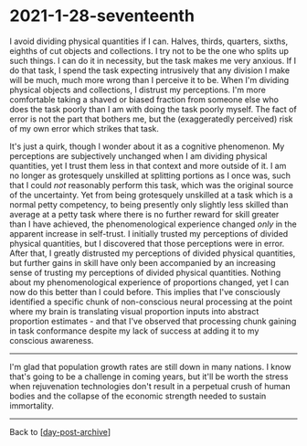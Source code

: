 # 2021-1-28-seventeenth

I avoid dividing physical quantities if I can.  Halves, thirds, quarters, sixths, eighths of cut objects and collections.  I try not to be the one who splits up such things.  I can do it in necessity, but the task makes me very anxious.  If I do that task, I spend the task expecting intrusively that any division I make will be much, much more wrong than I perceive it to be.  When I'm dividing physical objects and collections, I distrust my perceptions.  I'm more comfortable taking a shaved or biased fraction from someone else who does the task poorly than I am with doing the task poorly myself.  The fact of error is not the part that bothers me, but the (exaggeratedly perceived) risk of my own error which strikes that task.

It's just a quirk, though I wonder about it as a cognitive phenomenon.  My perceptions are subjectively unchanged when I am dividing physical quantities, yet I trust them less in that context and more outside of it.  I am no longer as grotesquely unskilled at splitting portions as I once was, such that I could *not* reasonably perform this task, which was the original source of the uncertainty.  Yet from being grotesquely unskilled at a task which is a normal petty competency, to being presently only slightly less skilled than average at a petty task where there is no further reward for skill greater than I have achieved, the phenomenological experience changed *only* in the apparent increase in self-trust.  I initially trusted my perceptions of divided physical quantities, but I discovered that those perceptions were in error.  After that, I greatly distrusted my perceptions of divided physical quantities, but further gains in skill have only been accompanied by an increasing sense of trusting my perceptions of divided physical quantities.  Nothing about my phenomenological experience of proportions changed, yet I can now do this better than I could before.  This implies that I've consciously identified a specific chunk of non-conscious neural processing at the point where my brain is translating visual proportion inputs into abstract proportion estimates - and that I've observed that processing chunk gaining in task conformance despite my lack of success at adding it to my conscious awareness.

---
I'm glad that population growth rates are still down in many nations.  I know that's going to be a challenge in coming years, but it'll be worth the stress when rejuvenation technologies don't result in a perpetual crush of human bodies and the collapse of the economic strength needed to sustain immortality.  

---
Back to [[day-post-archive]]

[//begin]: # "Autogenerated link references for markdown compatibility"
[day-post-archive]: day-post-archive.md "Day Post Archive"
[//end]: # "Autogenerated link references"